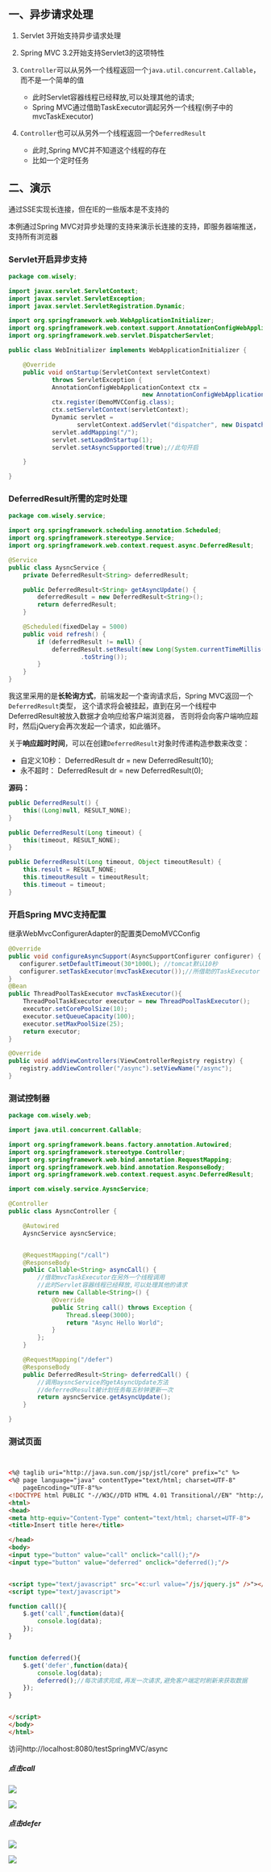 ## 一、异步请求处理

1. Servlet 3开始支持异步请求处理
2. Spring MVC 3.2开始支持Servlet3的这项特性
3. `Controller`可以从另外一个线程返回一个`java.util.concurrent.Callable`，而不是一个简单的值
    - 此时Servlet容器线程已经释放,可以处理其他的请求;
    - Spring MVC通过借助TaskExecutor调起另外一个线程(例子中的mvcTaskExecutor)
    
4. `Controller`也可以从另外一个线程返回一个`DeferredResult`
    - 此时,Spring MVC并不知道这个线程的存在
    - 比如一个定时任务
    
## 二、演示
通过SSE实现长连接，但在IE的一些版本是不支持的

本例通过Spring MVC对异步处理的支持来演示长连接的支持，即服务器端推送，支持所有浏览器

### Servlet开启异步支持
```java
package com.wisely;

import javax.servlet.ServletContext;
import javax.servlet.ServletException;
import javax.servlet.ServletRegistration.Dynamic;

import org.springframework.web.WebApplicationInitializer;
import org.springframework.web.context.support.AnnotationConfigWebApplicationContext;
import org.springframework.web.servlet.DispatcherServlet;

public class WebInitializer implements WebApplicationInitializer {

    @Override
    public void onStartup(ServletContext servletContext)
            throws ServletException {
            AnnotationConfigWebApplicationContext ctx = 
                                     new AnnotationConfigWebApplicationContext();  
            ctx.register(DemoMVCConfig.class); 
            ctx.setServletContext(servletContext);    
            Dynamic servlet = 
                   servletContext.addServlet("dispatcher", new DispatcherServlet(ctx));  
            servlet.addMapping("/");  
            servlet.setLoadOnStartup(1);
            servlet.setAsyncSupported(true);//此句开启

    }

}
```
### DeferredResult所需的定时处理
```java
package com.wisely.service;

import org.springframework.scheduling.annotation.Scheduled;
import org.springframework.stereotype.Service;
import org.springframework.web.context.request.async.DeferredResult;

@Service
public class AysncService {
    private DeferredResult<String> deferredResult;

    public DeferredResult<String> getAsyncUpdate() {
        deferredResult = new DeferredResult<String>();
        return deferredResult;
    }

    @Scheduled(fixedDelay = 5000)
    public void refresh() {
        if (deferredResult != null) {
            deferredResult.setResult(new Long(System.currentTimeMillis())
                    .toString());
        }
    }
}
```
我这里采用的是**长轮询方式**，前端发起一个查询请求后，Spring MVC返回一个`DeferredResult`类型，
这个请求将会被挂起，直到在另一个线程中DeferredResult被放入数据才会响应给客户端浏览器，
否则将会向客户端响应超时，然后jQuery会再次发起一个请求，如此循环。

关于**响应超时时间**，可以在创建`DeferredResult`对象时传递构造参数来改变：

- 自定义10秒：
    DeferredResult<Message> dr = new DeferredResult<Message>(10);
- 永不超时：
    DeferredResult<Message> dr = new DeferredResult<Message>(0);

**源码：**
```java
public DeferredResult() {
    this((Long)null, RESULT_NONE);
}

public DeferredResult(Long timeout) {
    this(timeout, RESULT_NONE);
}

public DeferredResult(Long timeout, Object timeoutResult) {
    this.result = RESULT_NONE;
    this.timeoutResult = timeoutResult;
    this.timeout = timeout;
}
```

### 开启Spring MVC支持配置
继承WebMvcConfigurerAdapter的配置类DemoMVCConfig

```java
@Override
public void configureAsyncSupport(AsyncSupportConfigurer configurer) {
   configurer.setDefaultTimeout(30*1000L); //tomcat默认10秒
   configurer.setTaskExecutor(mvcTaskExecutor());//所借助的TaskExecutor
}
@Bean
public ThreadPoolTaskExecutor mvcTaskExecutor(){
    ThreadPoolTaskExecutor executor = new ThreadPoolTaskExecutor();
    executor.setCorePoolSize(10);
    executor.setQueueCapacity(100);
    executor.setMaxPoolSize(25);
    return executor;
}

@Override
public void addViewControllers(ViewControllerRegistry registry) {
   registry.addViewController("/async").setViewName("/async");
}
```
### 测试控制器
```java
package com.wisely.web;

import java.util.concurrent.Callable;

import org.springframework.beans.factory.annotation.Autowired;
import org.springframework.stereotype.Controller;
import org.springframework.web.bind.annotation.RequestMapping;
import org.springframework.web.bind.annotation.ResponseBody;
import org.springframework.web.context.request.async.DeferredResult;

import com.wisely.service.AysncService;

@Controller
public class AysncController {

    @Autowired
    AysncService aysncService;


    @RequestMapping("/call")
    @ResponseBody
    public Callable<String> asyncCall() {
        //借助mvcTaskExecutor在另外一个线程调用
        //此时Servlet容器线程已经释放,可以处理其他的请求
        return new Callable<String>() {
            @Override
            public String call() throws Exception {
                Thread.sleep(3000);
                return "Async Hello World";
            }
        };
    }

    @RequestMapping("/defer")
    @ResponseBody
    public DeferredResult<String> deferredCall() {
        //调用aysncService的getAsyncUpdate方法
        //deferredResult被计划任务每五秒钟更新一次
        return aysncService.getAsyncUpdate();
    }

}
```
### 测试页面
```html


<%@ taglib uri="http://java.sun.com/jsp/jstl/core" prefix="c" %>
<%@ page language="java" contentType="text/html; charset=UTF-8"
    pageEncoding="UTF-8"%>
<!DOCTYPE html PUBLIC "-//W3C//DTD HTML 4.01 Transitional//EN" "http://www.w3.org/TR/html4/loose.dtd">
<html>
<head>
<meta http-equiv="Content-Type" content="text/html; charset=UTF-8">
<title>Insert title here</title>

</head>
<body>
<input type="button" value="call" onclick="call();"/>
<input type="button" value="deferred" onclick="deferred();"/>


<script type="text/javascript" src="<c:url value="/js/jquery.js" />"></script>
<script type="text/javascript">

function call(){
    $.get('call',function(data){
        console.log(data);
    });
}


function deferred(){
    $.get('defer',function(data){
        console.log(data);
        deferred();//每次请求完成,再发一次请求,避免客户端定时刷新来获取数据
    });
}


</script>
</body>
</html>
```

访问http://localhost:8080/testSpringMVC/async

##### 点击call

![](images/async_call.jpg)

![](images/async_call_success.jpg)

##### 点击defer

![](images/async_defer.jpg)

![](images/async_defer_success.jpg)
